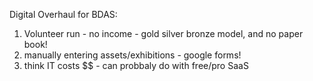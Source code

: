 Digital Overhaul for BDAS:

1. Volunteer run - no income - gold silver bronze model, and no paper book!
2. manually entering assets/exhibitions - google forms!
3. think IT costs $$ - can probbaly do with free/pro SaaS
